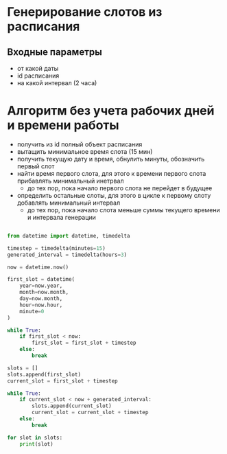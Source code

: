 # Генерирование слотов из расписания

## Входные параметры

- от какой даты
- id расписания
- на какой интервал (2 часа)

# Алгоритм без учета рабочих дней и времени работы

- получить из id полный объект расписания
- вытащить минимальное время слота (15 мин)
- получить текущую дату и время, обнулить минуты, обозначить первый слот
- найти время первого слота, для этого к времени первого слота прибавлять минимальный инетрвал
  - до тех пор, пока начало первого слота не перейдет в будущее
- определить остальные слоты, для этого в цикле к первому слоту добавлять минимальный интервал
  - до тех пор, пока начало слота меньше суммы текущего времени и интервала генерации

```python

from datetime import datetime, timedelta

timestep = timedelta(minutes=15)
generated_interval = timedelta(hours=3)

now = datetime.now()

first_slot = datetime(
    year=now.year,
    month=now.month,
    day=now.month,
    hour=now.hour,
    minute=0
)

while True:
    if first_slot < now:
        first_slot = first_slot + timestep
    else:
        break

slots = []
slots.append(first_slot)
current_slot = first_slot + timestep

while True:
    if current_slot < now + generated_interval:
        slots.append(current_slot)
        current_slot = current_slot + timestep
    else:
        break

for slot in slots:
    print(slot)

```
